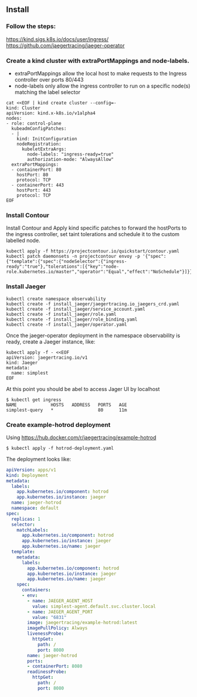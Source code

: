 ## Install

### Follow the steps:
https://kind.sigs.k8s.io/docs/user/ingress/  
https://github.com/jaegertracing/jaeger-operator  

### Create a kind cluster with extraPortMappings and node-labels.

* extraPortMappings allow the local host to make requests to the Ingress controller over ports 80/443
* node-labels only allow the ingress controller to run on a specific node(s) matching the label selector

```
cat <<EOF | kind create cluster --config=-
kind: Cluster
apiVersion: kind.x-k8s.io/v1alpha4
nodes:
- role: control-plane
  kubeadmConfigPatches:
  - |
    kind: InitConfiguration
    nodeRegistration:
      kubeletExtraArgs:
        node-labels: "ingress-ready=true"
        authorization-mode: "AlwaysAllow"
  extraPortMappings:
  - containerPort: 80
    hostPort: 80
    protocol: TCP
  - containerPort: 443
    hostPort: 443
    protocol: TCP
EOF
```

### Install Contour

Install Contour and Apply kind specific patches to forward the hostPorts to the ingress controller, set taint tolerations and schedule it to the custom labelled node.

```
kubectl apply -f https://projectcontour.io/quickstart/contour.yaml
kubectl patch daemonsets -n projectcontour envoy -p '{"spec":{"template":{"spec":{"nodeSelector":{"ingress-ready":"true"},"tolerations":[{"key":"node-role.kubernetes.io/master","operator":"Equal","effect":"NoSchedule"}]}}}}' 
```

### Install Jaeger 

```
kubectl create namespace observability
kubectl create -f install_jaeger/jaegertracing.io_jaegers_crd.yaml
kubectl create -f install_jaeger/service_account.yaml
kubectl create -f install_jaeger/role.yaml
kubectl create -f install_jaeger/role_binding.yaml
kubectl create -f install_jaeger/operator.yaml
```

Once the jaeger-operator deployment in the namespace observability is ready, create a Jaeger instance, like:

```
kubectl apply -f - <<EOF
apiVersion: jaegertracing.io/v1
kind: Jaeger
metadata:
  name: simplest
EOF
```

At this point you should be abel to access Jager UI by localhost

```
$ kubectl get ingress
NAME             HOSTS   ADDRESS   PORTS   AGE
simplest-query   *                 80      11m
```

### Create example-hotrod deployment  

Using https://hub.docker.com/r/jaegertracing/example-hotrod

```
$ kubectl apply -f hotrod-deployment.yaml
```

The deployment looks like:

```yaml
apiVersion: apps/v1
kind: Deployment
metadata:
  labels:
    app.kubernetes.io/component: hotrod
    app.kubernetes.io/instance: jaeger
  name: jaeger-hotrod
  namespace: default
spec:
  replicas: 1
  selector:
    matchLabels:
      app.kubernetes.io/component: hotrod
      app.kubernetes.io/instance: jaeger
      app.kubernetes.io/name: jaeger
  template:
    metadata:
      labels:
        app.kubernetes.io/component: hotrod
        app.kubernetes.io/instance: jaeger
        app.kubernetes.io/name: jaeger
    spec:
      containers:
      - env:
        - name: JAEGER_AGENT_HOST
          value: simplest-agent.default.svc.cluster.local
        - name: JAEGER_AGENT_PORT
          value: "6831"
        image: jaegertracing/example-hotrod:latest
        imagePullPolicy: Always
        livenessProbe:
          httpGet:
            path: /
            port: 8080
        name: jaeger-hotrod
        ports:
        - containerPort: 8080
        readinessProbe:
          httpGet:
            path: /
            port: 8080
```